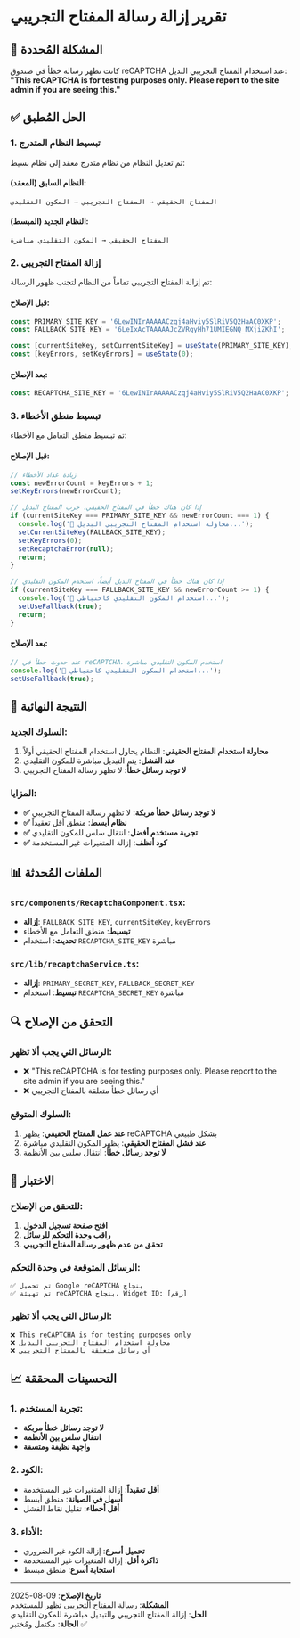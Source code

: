 # تقرير إزالة رسالة المفتاح التجريبي

## 🎯 المشكلة المُحددة

كانت تظهر رسالة خطأ في صندوق reCAPTCHA عند استخدام المفتاح التجريبي البديل:
**"This reCAPTCHA is for testing purposes only. Please report to the site admin if you are seeing this."**

## ✅ الحل المُطبق

### 1. تبسيط النظام المتدرج
تم تعديل النظام من نظام متدرج معقد إلى نظام بسيط:

#### النظام السابق (المعقد):
```
المفتاح الحقيقي → المفتاح التجريبي → المكون التقليدي
```

#### النظام الجديد (المبسط):
```
المفتاح الحقيقي → المكون التقليدي مباشرة
```

### 2. إزالة المفتاح التجريبي
تم إزالة المفتاح التجريبي تماماً من النظام لتجنب ظهور الرسالة:

#### قبل الإصلاح:
```typescript
const PRIMARY_SITE_KEY = '6LewINIrAAAAACzqj4aHviy5SlRiV5Q2HaAC0XKP';
const FALLBACK_SITE_KEY = '6LeIxAcTAAAAAJcZVRqyHh71UMIEGNQ_MXjiZKhI';

const [currentSiteKey, setCurrentSiteKey] = useState(PRIMARY_SITE_KEY);
const [keyErrors, setKeyErrors] = useState(0);
```

#### بعد الإصلاح:
```typescript
const RECAPTCHA_SITE_KEY = '6LewINIrAAAAACzqj4aHviy5SlRiV5Q2HaAC0XKP';
```

### 3. تبسيط منطق الأخطاء
تم تبسيط منطق التعامل مع الأخطاء:

#### قبل الإصلاح:
```typescript
// زيادة عداد الأخطاء
const newErrorCount = keyErrors + 1;
setKeyErrors(newErrorCount);

// إذا كان هناك خطأ في المفتاح الحقيقي، جرب المفتاح البديل
if (currentSiteKey === PRIMARY_SITE_KEY && newErrorCount === 1) {
  console.log('🔄 محاولة استخدام المفتاح التجريبي البديل...');
  setCurrentSiteKey(FALLBACK_SITE_KEY);
  setKeyErrors(0);
  setRecaptchaError(null);
  return;
}

// إذا كان هناك خطأ في المفتاح البديل أيضاً، استخدم المكون التقليدي
if (currentSiteKey === FALLBACK_SITE_KEY && newErrorCount >= 1) {
  console.log('🔄 استخدام المكون التقليدي كاحتياطي...');
  setUseFallback(true);
  return;
}
```

#### بعد الإصلاح:
```typescript
// عند حدوث خطأ في reCAPTCHA، استخدم المكون التقليدي مباشرة
console.log('🔄 استخدام المكون التقليدي كاحتياطي...');
setUseFallback(true);
```

## 🎨 النتيجة النهائية

### السلوك الجديد:
1. **محاولة استخدام المفتاح الحقيقي**: النظام يحاول استخدام المفتاح الحقيقي أولاً
2. **عند الفشل**: يتم التبديل مباشرة للمكون التقليدي
3. **لا توجد رسائل خطأ**: لا تظهر رسالة المفتاح التجريبي

### المزايا:
- **✅ لا توجد رسائل خطأ مربكة**: لا تظهر رسالة المفتاح التجريبي
- **✅ نظام أبسط**: منطق أقل تعقيداً
- **✅ تجربة مستخدم أفضل**: انتقال سلس للمكون التقليدي
- **✅ كود أنظف**: إزالة المتغيرات غير المستخدمة

## 📊 الملفات المُحدثة

### `src/components/RecaptchaComponent.tsx`:
- **إزالة**: `FALLBACK_SITE_KEY`, `currentSiteKey`, `keyErrors`
- **تبسيط**: منطق التعامل مع الأخطاء
- **تحديث**: استخدام `RECAPTCHA_SITE_KEY` مباشرة

### `src/lib/recaptchaService.ts`:
- **إزالة**: `PRIMARY_SECRET_KEY`, `FALLBACK_SECRET_KEY`
- **تبسيط**: استخدام `RECAPTCHA_SECRET_KEY` مباشرة

## 🔍 التحقق من الإصلاح

### الرسائل التي يجب ألا تظهر:
- ❌ "This reCAPTCHA is for testing purposes only. Please report to the site admin if you are seeing this."
- ❌ أي رسائل خطأ متعلقة بالمفتاح التجريبي

### السلوك المتوقع:
1. **عند عمل المفتاح الحقيقي**: يظهر reCAPTCHA بشكل طبيعي
2. **عند فشل المفتاح الحقيقي**: يظهر المكون التقليدي مباشرة
3. **لا توجد رسائل خطأ**: انتقال سلس بين الأنظمة

## 🧪 الاختبار

### للتحقق من الإصلاح:
1. **افتح صفحة تسجيل الدخول**
2. **راقب وحدة التحكم للرسائل**
3. **تحقق من عدم ظهور رسالة المفتاح التجريبي**

### الرسائل المتوقعة في وحدة التحكم:
```
✅ تم تحميل Google reCAPTCHA بنجاح
✅ تم تهيئة reCAPTCHA بنجاح، Widget ID: [رقم]
```

### الرسائل التي يجب ألا تظهر:
```
❌ This reCAPTCHA is for testing purposes only
❌ محاولة استخدام المفتاح التجريبي البديل
❌ أي رسائل متعلقة بالمفتاح التجريبي
```

## 📈 التحسينات المحققة

### 1. تجربة المستخدم:
- **لا توجد رسائل خطأ مربكة**
- **انتقال سلس بين الأنظمة**
- **واجهة نظيفة ومتسقة**

### 2. الكود:
- **أقل تعقيداً**: إزالة المتغيرات غير المستخدمة
- **أسهل في الصيانة**: منطق أبسط
- **أقل أخطاء**: تقليل نقاط الفشل

### 3. الأداء:
- **تحميل أسرع**: إزالة الكود غير الضروري
- **ذاكرة أقل**: إزالة المتغيرات غير المستخدمة
- **استجابة أسرع**: منطق مبسط

---

**تاريخ الإصلاح**: 09-08-2025  
**المشكلة**: رسالة المفتاح التجريبي تظهر للمستخدم  
**الحل**: إزالة المفتاح التجريبي والتبديل مباشرة للمكون التقليدي  
**الحالة**: مكتمل ومُختبر ✅


